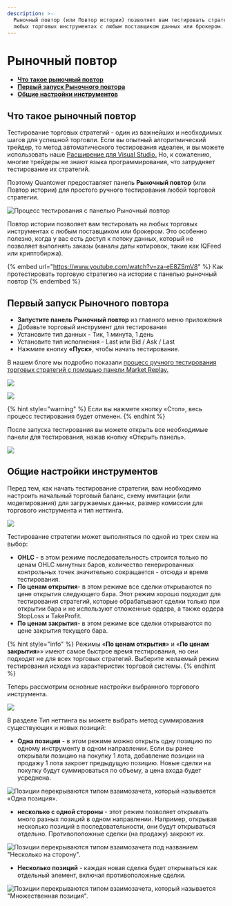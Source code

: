 ```yaml
---
description: >-
  Рыночный повтор (или Повтор истории) позволяет вам тестировать стратегии на
  любых торговых инструментах с любым поставщиком данных или брокером.
---
```


# Рыночный повтор

* ****[**Что такое рыночный повтор**](history-player.md#chto-takoe-rynochnyi-povtor)****
* ****[**Первый запуск Рыночного повтора**](history-player.md#pervyi-zapusk-rynochnogo-povtora)****
* ****[**Общие настройки инструментов**](history-player.md#obshie-nastroiki-instrumentov)****

## Что такое рыночный повтор

Тестирование торговых стратегий - один из важнейших и необходимых шагов для успешной торговли. Если вы опытный алгоритмический трейдер, то метод автоматического тестирования идеален, и вы можете использовать наше [Расширение для Visual Studio.](https://help.quantower.com.ru/quantower-algo/installing-visual-studio) Но, к сожалению, многие трейдеры не знают языка программирования, что затрудняет тестирование их стратегий.

Поэтому Quantower предоставляет панель **Рыночный повтор** (или Повтор истории) для простого ручного тестирования любой торговой стратегии.

![Процесс тестирования с панелью Рыночный повтор](../.gitbook/assets/history-player.png)

Повтор истории позволяет вам тестировать на любых торговых инструментах с любым поставщиком или брокером. Это особенно полезно, когда у вас есть доступ к потоку данных, который не позволяет выполнять заказы (каналы даты котировок, такие как IQFeed или криптобиржа).

{% embed url="https://www.youtube.com/watch?v=za-eE8ZSmV8" %}
Как протестировать торговую стратегию на истории с панелью рыночный повтор
{% endembed %}

## Первый запуск Рыночного повтора

* **Запустите панель** **Рыночный повтор** из главного меню приложения
* Добавьте торговый инструмент для тестирования
* Установите тип данных - Тик, 1 минута, 1 день
* Установите тип исполнения - Last или Bid / Ask / Last
* Нажмите кнопку **«Пуск»**, чтобы начать тестирование.

В нашем блоге мы подробно показали [процесс ручного тестирования торговых стратегий с помощью панели Market Replay.](https://www.quantower.com/blog/software-for-manual-backtesting-a-brief-review-of-history-player-plugin)

![](../.gitbook/assets/menyu-rynochnyi-povtor.png)

![](../.gitbook/assets/obshii-vid-rynochnogo-povtora-s-osnovnymi-nastroikami.png)

{% hint style="warning" %}
Если вы нажмете кнопку «Стоп», весь процесс тестирования будет отменен.
{% endhint %}

После запуска тестирования вы можете открыть все необходимые панели для тестирования, нажав кнопку «Открыть панель».

![](../.gitbook/assets/vizualizaciya-povtora.gif)

## Общие настройки инструментов

Перед тем, как начать тестирование стратегии, вам необходимо настроить начальный торговый баланс, схему имитации (или моделирования) для загружаемых данных, размер комиссии для торгового инструмента и тип неттинга.

![](../.gitbook/assets/skhema-modelirovaniya.png)

Тестирование стратегии может выполняться по одной из трех схем на выбор:

* **OHLC -** в этом режиме последовательность строится только по ценам OHLC минутных баров, количество генерированных контрольных точек значительно сокращается - отсюда и время тестирования.
* **По ценам открытия**- в этом режиме все сделки открываются по цене открытия следующего бара. Этот режим хорошо подходит для тестирования стратегий, которые обрабатывают сделки только при открытии бара и не используют отложенные ордера, а также ордера StopLoss и TakeProfit.
* **По ценам закрытия**- в этом режиме все сделки открываются по цене закрытия текущего бара.

{% hint style="info" %}
Режимы «**По ценам открытия**» и «**По ценам закрытия**»» имеют самое быстрое время тестирования, но они подходят не для всех торговых стратегий. Выберите желаемый режим тестирования исходя из характеристик торговой системы.
{% endhint %}

Теперь рассмотрим основные настройки выбранного торгового инструмента.

![](../.gitbook/assets/tip-nettinga.png)

В разделе Тип неттинга вы можете выбрать метод суммирования существующих и новых позиций:

* **Одна позиция** - в этом режиме можно открыть одну позицию по одному инструменту в одном направлении. Если вы ранее открывали позицию на покупку 1 лота, добавление позиции на продажу 1 лота закроет предыдущую позицию. Новые сделки на покупку будут суммироваться по объему, а цена входа будет усреднена.

![Позиции перекрываются типом взаимозачета, который называется «Одна позиция».](../.gitbook/assets/orders-matching-mode-one-position.gif)

* **несколько с одной стороны** - этот режим позволяет открывать много разных позиций в одном направлении. Например, открывая несколько позиций в последовательности, они будут открываться отдельно. Противоположные сделки (на продажу) закроют их.

![Позиции перекрываются типом взаимозачета под названием "Несколько на сторону".](../.gitbook/assets/orders-matching-mode-multiple-per-side.gif)

* **Несколько позиций** - каждая новая сделка будет открываться как отдельный элемент, включая противоположные сделки.

![Позиции перекрываются типом взаимозачета, который называется "Множественная позиция".](../.gitbook/assets/orders-matching-mode-multiple-positions.gif)
